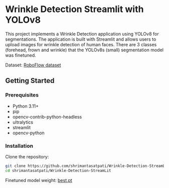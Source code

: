 # Wrinkle Detection Streamlit with YOLOv8

This project implements a Wrinkle Detection application using YOLOv8 for segmentations. The application is built with Streamlit and allows users to upload images for wrinkle detection of human faces.
There are 3 classes (forehead, frown and wrinkle) that the YOLOv8s (small) segmentation model was finetuned.

Dataset: [RoboFlow dataset](https://universe.roboflow.com/robbo/face-wrinkles-detection/dataset/1)


## Getting Started

### Prerequisites

- Python 3.11+
- pip
- opencv-contrib-python-headless
- ultralytics
- streamlit
- opencv-python

### Installation

Clone the repository:

```bash
git clone https://github.com/shrimantasatpati/Wrinkle-Detection-StreamLit.git
cd shrimantasatpati/Wrinkle-Detection-StreamLit
```

Finetuned model weight: [best.pt](best.pt)
